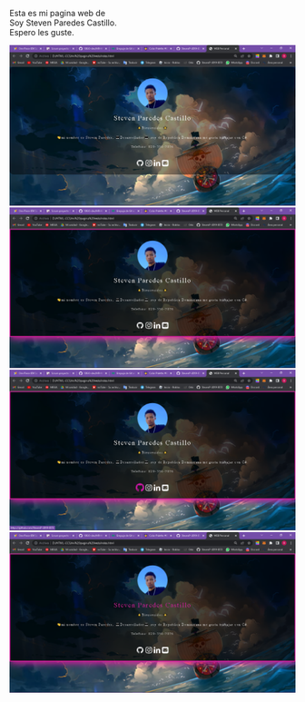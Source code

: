 Esta es mi pagina web de  
Soy Steven Paredes Castillo.  
Espero les guste.   

![captura de la pagina web](1-ft.png)  
![captura de la pagina web](2-ft.png)  
![captura de la pagina web](3-ft.png)    
![captura de la pagina web](4-ft.png)    